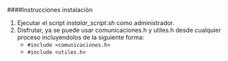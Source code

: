 ####Instrucciones instalación
1. Ejecutar el script *instalar_script.sh* como administrador.
2. Disfrutar, ya se puede usar comunicaciones.h y utiles.h desde cualquier proceso incluyendolos de la siguiente forma:
	* `#include <comunicaciones.h>`
	* `#include <utiles.h>`
